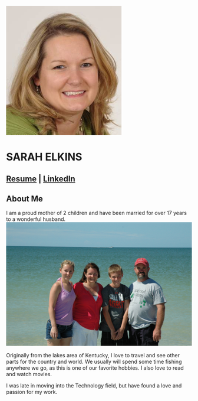 ![Sarah Elkins](./images/HeadShot.jpg)  
# SARAH ELKINS  
[Resume](./SarahElkinsResume.md)  |  [LinkedIn](linkedin.com/in/sarah-elkins-93719742)
---
## About Me
I am a proud mother of 2 children and have been married for over 17 years to a wonderful husband.  
![My Family](./images/Family.JPG)  

Originally from the lakes area of Kentucky, I love to travel and see other parts for the country and world.  We usually will spend some time fishing anywhere we go, as this is one of our favorite hobbies.  I also love to read and watch movies.  

I was late in moving into the Technology field, but have found a love and passion for my work.  
